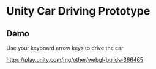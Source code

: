# Unity Car Driving Prototype

## Demo

Use your keyboard arrow keys to drive the car

https://play.unity.com/mg/other/webgl-builds-366465
